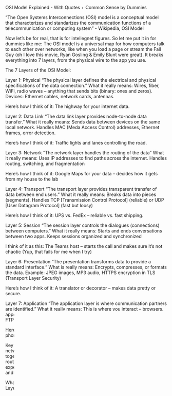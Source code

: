 OSI Model Explained - With Quotes + Common Sense by Dummies

“The Open Systems Interconnections (OSI) model is a conceptual model that characterizes and standarizes the communication functions of a telecommunication or computing system” - Wikipedia, OSI Model

Now let’s be for real, that is for intellegnet figures. So let me put it in for dummies like me: The OSI model is a universal map for how computers talk to each other over networks, like when you load a page or stream the Fall Guy (oh I love this movie, Ryan Gosling & Emily Blunt were great).
It breaks everything into 7 layers, from the physical wire to the app you use.

The 7 Layers of the OSI Model:

Layer 1: Physical
“The physical layer defines the electrical and physical specifications of the data connection.”
What it really means: 
Wires, fiber, WiFi, radio waves – anything that sends bits (binary: ones and zeros).
Devices: Ethernet cables, network cards, antennas.

Here’s how I think of it: The highway for your internet data.

Layer 2: Data Link
“The data link layer provides node-to-node data transfer.”
What it really means:
Sends data between devices on the same local network.
Handles MAC (Meda Access Control) addresses, Ethernet frames, error detection.

Here’s how I think of it: Traffic lights and lanes controlling the road.

Layer 3: Network
“The network layer handles the routing of the data”
What it really means:
Uses IP addresses to find paths across the internet.
Handles routing, switching, and fragmentation

Here’s how I think of it: Google Maps for your data – decides how it gets from my house to the lab

Layer 4: Transport
“The transport layer provides transparent transfer of data between end users.”
What it really means:
Breaks data into pieces (segments).
Handles TCP [Transmission Control Protocol]  (reliable) or UDP [User Datagram Protocol] (fast but loosy)

Here’s how I think of it: UPS vs. FedEx – reliable vs. fast shipping.

Layer 5: Session
“The session layer controls the dialogues (connections) between computers.”
What it really means:
Starts and ends conversations between two apps.
Keeps sessions organized and synchronized

I think of it as this: The Teams host – starts the call and makes sure it’s not chaotic (Yup, that fails for me when I try)

Layer 6: Presentation
“The presentation transforms data to provide a standard interface.”
What is really means:
Encrypts, compresses, or formats the data.
Example: JPEG images, MP3 audio, HTTPS encryption in TLS (Transport Layer Security)

Here’s how I think of it: A translator or decorator – makes data pretty or secure.

Layer 7: Application
“The application layer is where communication partners are identified.”
What it really means:
This is where you interact – browsers, apps, Discord, etc.
Protocols: HTTP, SMTP (Simple Mail Transfer Protocol), FTP (File Transfer Protocol), DNS (Domain Name System)

Here’s how I think of it: The screen you see and use (the devilish cell phone). The top floor of the while network building.

Key Points:
The OSI model is not a software, it’s a blueprint to understand network communication.
Each layer has its own job, and they all work together like gears in a machine.
The lower layers (1-4) are moving bits and routing, while the upper layers (5-7) deal with application, security, and user experience.
Most real-world internet stuff your build (like my Flask server and my LLM Pipeline!) happen at Layer 7

What I kinda Learned (By Dummies):
Now I know why [curl] requests are Layer 7, and why a server can fail due to problems in layer 3 (IP routing) or even layer 1 (bad WiFi).
OSI makes it easier to debug problems (I think I need that socially (jk)) – it helps you ask: is it the app, the IP, or the cable?
It connect to what I already learned with Flash and HTTP (Ahh, now I know what you did Dakota… Smart move, Like a fork created using a bishop and a knight!).

Summary:
The OSI Model is a standardized framework that defines seven abstraction layers governing communication between computers in a network. These layers – from Physical (Layer 1) to Application (layer 7) – provide a structured way to understand and troubleshoot network systems. I explored each layer’s responsibilities from bit-level transmission to high-level user interaction protocols. I reviewed documentation, summarized technical definitions, and connected them to real-world applications I previously worked on – such as Flask web servers, API calls using curl, HTTP request handling, and even LLM analysis. This deeper understanding enhances both my conceptual clarity and practical debugging skills when building or testing web applications. It gives me the vocabulary and structure to analyze how modern internet systems operate and where issues may arise. By learning OSI model, I’ve gained fundamental lens through which all network-based software development can be understood

